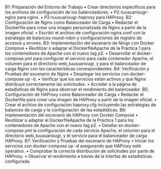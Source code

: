 B1: Preparación del Entorno de Trabajo 
• Crear directorios específicos para los archivos de configuración de los 
balanceadores: 
• P2-tuusuariougr-nginx para nginx. 
• P2-tuusuariougr-haproxy para HAProxy. 
B2: Configuración de Nginx como Balanceador de Carga 
• Redactar el Dockerfile para crear una imagen personalizada de Nginx a partir 
de la imagen oficial. 
• Escribir el archivo de configuración nginx.conf con la estrategia de balanceo 
round-robin y configuraciones de registro de accesos y errores. 
B3: Implementación del escenario de Ningx con Docker Compose 
• Reutilizar o adaptar el DockerfileApache de la Práctica 1 para los contenedores 
de Apache con el nuevo tag p2. 
• Desarrollar el docker-compose.yml para configurar el servicio para cada 
contenedor Apache, el volumen para el directorio web_tuusuariougr,  y para el 
balanceador de carga Nginx con las características correspondientes. 
B4: Verificación y Pruebas del escenario de Nginx 
• Desplegar los servicios con docker-compose up -d. 
• Verificar que los servicios están activos y que Nginx distribuye correctamente 
las solicitudes. 
• Acceder a la página de estadísticas de Nginx para observar el rendimiento del 
balanceador. 
B5: Configuración de HAProxy como Balanceador de Carga 
• Redactar el Dockerfile para crear una imagen de HAProxy a partir de la imagen 
oficial. 
• Crear el archivo de configuración haproxy.cfg incluyendo las estrategias de 
balanceo de carga y la configuración de las estadísticas. 
B6: Implementación del escenario de HAProxy con Docker Compose 
• Reutilizar o adaptar el DockerfileApache de la Práctica 1 para los contenedores 
de Apache con el nuevo tag p2. 
• Detallar en docker-compose.yml la configuración de cada servicio Apache, el 
volumen para el directorio web_tuusuariougr, y el servicio para el balanceador 
de carga HAProxy. 
B7: Verificación y Pruebas del escenario de HAProxy 
• Iniciar los servicios con docker-compose up -d asegurando que HAProxy esté 
operativo. 
• Comprobar la correcta distribución de solicitudes por parte de HAProxy. 
• Observar el rendimiento a través de la interfaz de estadísticas configurada. 